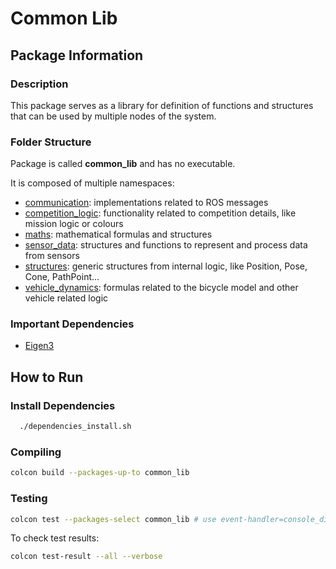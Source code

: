 # Common Lib

## Package Information

### Description

This package serves as a library for definition of functions and structures that can be used by multiple nodes of the system.

### Folder Structure

Package is called **common_lib** and has no executable. 

It is composed of multiple namespaces:

- [communication](include/common_lib/communication/): implementations related to ROS messages
- [competition_logic](include/common_lib/competition_logic/): functionality related to competition details, like mission logic or colours
- [maths](include/common_lib/maths/): mathematical formulas and structures
- [sensor_data](include/common_lib/sensor_data/): structures and functions to represent and process data from sensors
- [structures](include/common_lib/structures/): generic structures from internal logic, like Position, Pose, Cone, PathPoint...
- [vehicle_dynamics](include/common_lib/vehicle_dynamics/): formulas related to the bicycle model and other vehicle related logic

### Important Dependencies

- [Eigen3](https://eigen.tuxfamily.org/index.php?title=Main_Page)


## How to Run

### Install Dependencies

```sh
  ./dependencies_install.sh
```

### Compiling

```sh
colcon build --packages-up-to common_lib
```

### Testing

```sh
colcon test --packages-select common_lib # use event-handler=console_direct+ for imediate output
```

To check test results:
```sh
colcon test-result --all --verbose
```

